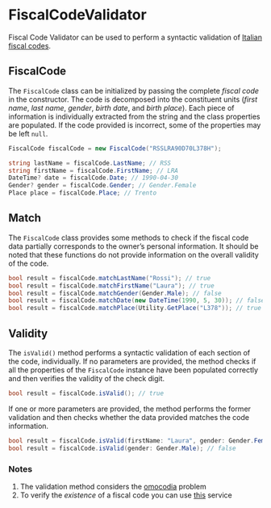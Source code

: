# FiscalCodeValidator
Fiscal Code Validator can be used to perform a syntactic validation of [Italian fiscal codes][1].

## FiscalCode

The `FiscalCode` class can be initialized by passing the complete *fiscal code* in the constructor. 
The code is decomposed into the constituent units (*first name*, *last name*, *gender*, *birth date*, and *birth place*). 
Each piece of information is individually extracted from the string and the class properties are populated. 
If the code provided is incorrect, some of the properties may be left `null`.

```csharp
FiscalCode fiscalCode = new FiscalCode("RSSLRA90D70L378H");
```

```csharp
string lastName = fiscalCode.LastName; // RSS
string firstName = fiscalCode.FirstName; // LRA
DateTime? date = fiscalCode.Date; // 1990-04-30
Gender? gender = fiscalCode.Gender; // Gender.Female
Place place = fiscalCode.Place; // Trento
```

## Match

The `FiscalCode` class provides some methods to check if the fiscal code data partially corresponds to the owner’s personal information. 
It should be noted that these functions do not provide information on the overall validity of the code. 

```csharp
bool result = fiscalCode.matchLastName("Rossi"); // true
bool result = fiscalCode.matchFirstName("Laura"); // true
bool result = fiscalCode.matchGender(Gender.Male); // false
bool result = fiscalCode.matchDate(new DateTime(1990, 5, 30)); // false
bool result = fiscalCode.matchPlace(Utility.GetPlace("L378")); // true
```
## Validity

The `isValid()` method performs a syntactic validation of each section of the code, individually. 
If no parameters are provided, the method checks if all the properties of the `FiscalCode` instance have been populated correctly 
and then verifies the validity of the check digit.

```csharp
bool result = fiscalCode.isValid(); // true
```

If one or more parameters are provided, the method performs the former validation and then checks whether the data provided matches the code information.

```csharp
bool result = fiscalCode.isValid(firstName: "Laura", gender: Gender.Female); // true
bool result = fiscalCode.isValid(gender: Gender.Male); // false
```

### Notes
1. The validation method considers the [omocodia][2] problem
2. To verify the *existence* of a fiscal code you can use [this][3] service

[1]: <https://en.wikipedia.org/wiki/Italian_fiscal_code> "Italian fiscal codes"
[2]: <https://it.wikipedia.org/wiki/Omocodia> "omocodia"
[3]: <https://telematici.agenziaentrate.gov.it/VerificaCF/Scegli.do?parameter=verificaCf> "VerificaCf"

